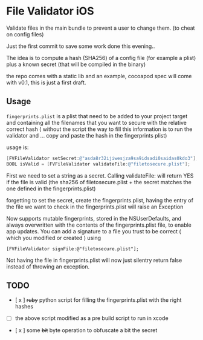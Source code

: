 File Validator iOS
==============

Validate files in the main bundle to prevent a user to change them. (to cheat on config files)

Just the first commit to save some work done this evening..

The idea is to compute a hash (SHA256) of a config file (for example a plist) plus a known secret (that will be compiled in the binary)

the repo comes with a static lib and an example, cocoapod spec will come with v0.1, this is just a first draft.

Usage
-----
`fingerprints.plist` is a plist that need to be added to your project target and containing all the filenames that you want to secure with the relative correct hash 
( without the script the way to fill this information is to run the validator and ... copy and paste the hash in the fingerprints plist)

usage is:
``` objective-c
[FVFileValidator setSecret:@"asda8r32ijiwesjza9sa9idsadi0saidas0kdo3"];
BOOL isValid = [FVFileValidator validateFile:@"filetosecure.plist"];
```
First we need to set a string as a secret. 
Calling validateFile: will return YES if the file is valid (the sha256 of filetosecure.plist + the secret matches the one defined in the fingerprints.plist)

forgetting to set the secret, create the fingerprints.plist, having the entry of the file we want to check in the fingerprints.plist will raise an Exception

Now supports mutable fingerprints, stored in the NSUserDefaults, and always overwritten with the contents of the fingerprints.plist file, to enable app updates. You can add a signature to a file you trust to be correct ( which you modified or created ) using 

```
[FVFileValidator signFile:@"filetosecure.plist"];
```

Not having the file in fingerprints.plist will now just silentry return false instead of throwing an exception.



TODO
-----

- [ x ] ~~ruby~~ python script for filling the fingerprints.plist with the right hashes 
- [ ] the above script modified as a pre build script to run in xcode
- [ x ] some ~~bit~~ byte operation to obfuscate a bit the secret
